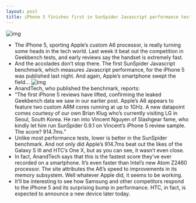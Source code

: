 ```yaml
---
layout: post
title: iPhone 5 finishes first in SunSpider Javascript performance test
---
```

![img](http://media.idownloadblog.com/wp-content/uploads/2012/09/iPhone-5-keynote-A6-slide-001.jpg)
* The iPhone 5, sporting Apple’s custom A6 processor, is really turning some heads in the tech world. Last week it beat out the competition in Geekbench tests, and early reviews say the handset is extremely fast.
* And the accolades don’t stop there. The first SunSpider Javascript benchmark, which measures Javascript performance, for the iPhone 5 was published last night. And again, Apple’s smartphone swept the field…
![img](http://media.idownloadblog.com/wp-content/uploads/2012/09/sunspider-iphone-5.png)
* AnandTech, who published the benchmark, reports:
* “The first iPhone 5 reviews have lifted, confirming the leaked Geekbench data we saw in our earlier post. Apple’s A6 appears to feature two custom ARM cores running at up to 1GHz. A new datapoint comes courtesy of our own Brian Klug who’s currently visiting LG in Seoul, South Korea. He ran into Vincent Nguyen of Slashgear fame, who kindly let him run SunSpider 0.9.1 on Vincent’s iPhone 5 review sample. The score? 914.7ms.”
* Unlike most performance tests, lower is better in the SunSpider benchmark. And not only did Apple’s 914.7ms beat out the likes of the Galaxy S III and HTC’s One X, but as you can see, it wasn’t even close.
* In fact, AnandTech says that this is the fastest score they’ve ever recorded on a smartphone. It’s even faster than Intel’s new Atom Z2460 processor. The site attributes the A6’s speed to improvements in its memory subsystem. Well whatever Apple did, it seems to be working.
* It’ll be interesting to see how Samsung and other competitors respond to the iPhone 5 and its surprising bump in performance. HTC, in fact, is expected to announce a new device later today.

